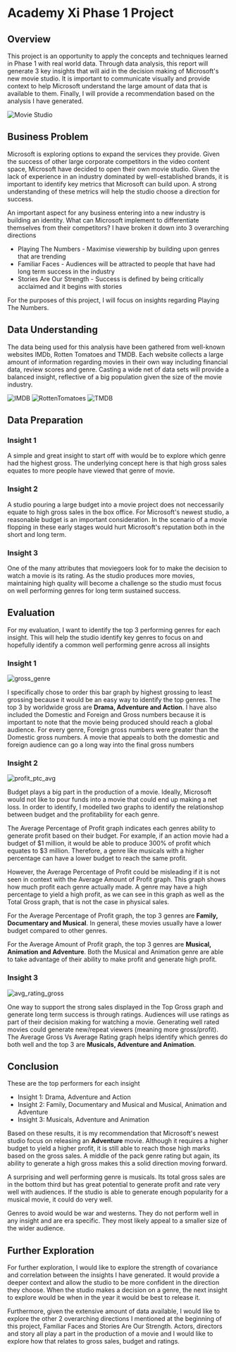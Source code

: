 # Academy Xi Phase 1 Project

## Overview
This project is an opportunity to apply the concepts and techniques learned in Phase 1 with real world data. Through data analysis, this report will generate 3 key insights that will aid in the decision making of Microsoft's new movie studio. It is important to communicate visually and provide context to help Microsoft understand the large amount of data that is available to them. Finally, I will provide a recommendation based on the analysis I have generated.	

![Movie Studio](images/What-does-a-film-studio-do.jpg)
## Business Problem
Microsoft is exploring options to expand the services they provide. Given the success of other large corporate competitors in the video content space, Microsoft have decided to open their own movie studio. Given the lack of experience in an industry dominated by well-established brands, it is important to identify key metrics that Microsoft can build upon. A strong understanding of these metrics will help the studio choose a direction for success.

An important aspect for any business entering into a new industry is building an identity. What can Microsoft implement to differentiate themselves from their competitors? I have broken it down into 3 overarching directions
* Playing The Numbers - Maximise viewership by building upon genres that are trending
* Familiar Faces - Audiences will be attracted to people that have had long term success in the industry
* Stories Are Our Strength - Success is defined by being critically acclaimed and it begins with stories

For the purposes of this project, I will focus on insights regarding Playing The Numbers.

## Data Understanding
The data being used for this analysis have been gathered from well-known websites IMDb, Rotten Tomatoes and TMDB. Each website collects a large amount of information regarding movies in their own way including financial data, review scores and genre. Casting a wide net of data sets will provide a balanced insight, reflective of a big population given the size of the movie industry.

<div style="width: 100%;">
  <img src="C:\Users\jules\OneDrive\Desktop\Academy Xi\Phase 1 Project\Submission\Microsoft-new-studio\images\IMDB_Logo_2016.svg.png" alt="IMDB" style="max-width: 30%;">
  <img src="C:\Users\jules\OneDrive\Desktop\Academy Xi\Phase 1 Project\Submission\Microsoft-new-studio\images\Rotten_Tomatoes_logo.svg.png" alt="RottenTomatoes" style="max-width: 30%;">
  <img src="C:\Users\jules\OneDrive\Desktop\Academy Xi\Phase 1 Project\Submission\Microsoft-new-studio\images\512px-Tmdb.new.logo.svg.png" alt="TMDB" style="max-width: 30%;">
</div>

## Data Preparation
### Insight 1
A simple and great insight to start off with would be to explore which genre had the highest gross. The underlying concept here is that high gross sales equates to more people have viewed that genre of movie.
### Insight 2
A studio pouring a large budget into a movie project does not neccessarily equate to high gross sales in the box office. For Microsoft's newest studio, a reasonable budget is an important consideration. In the scenario of a movie flopping in these early stages would hurt Microsoft's reputation both in the short and long term.
### Insight 3
One of the many attributes that moviegoers look for to make the decision to watch a movie is its rating. As the studio produces more movies, maintaining high quality will become a challenge so the studio must focus on well performing genres for long term sustained success.

## Evaluation
For my evaluation, I want to identify the top 3 performing genres for each insight. This will help the studio identify key genres to focus on and hopefully identify a common well performing genre across all insights

### Insight 1

![gross_genre](Visualisations/gross_genre.png)

I specifically chose to order this bar graph by highest grossing to least grossing because it would be an easy way to identify the top genres. The top 3 by worldwide gross are **Drama, Adventure and Action**. I have also included the Domestic and Foreign and Gross numbers because it is important to note that the movie being produced should reach a global audience. For every genre, Foreign gross numbers were greater than the Domestic gross numbers. A movie that appeals to both the domestic and foreign audience can go a long way into the final gross numbers

### Insight 2

![profit_ptc_avg](Visualisations/profit_ptc_avg.png)

Budget plays a big part in the production of a movie. Ideally, Microsoft would not like to pour funds into a movie that could end up making a net loss. In order to identify, I modelled two graphs to identify the relationshop between budget and the profitability for each genre.

The Average Percentage of Profit graph indicates each genres ability to generate profit based on their budget. For example, if an action movie had a budget of $1 million, it would be able to produce 300% of profit which equates to $3 million. Therefore, a genre like musicals with a higher percentage can have a lower budget to reach the same profit.

However, the Average Percentage of Profit could be misleading if it is not seen in context with the Average Amount of Profit graph. This graph shows how much profit each genre actually made. A genre may have a high percentage to yield a high profit, as we can see in this graph as well as the Total Gross graph, that is not the case in physical sales.

For the Average Percentage of Profit graph, the top 3 genres are **Family, Documentary and Musical**. In general, these movies usually have a lower budget compared to other genres.

For the Average Amount of Profit graph, the top 3 genres are **Musical, Animation and Adventure**. Both the Musical and Animation genre are able to take advantage of their ability to make profit and generate high profit.

### Insight 3

![avg_rating_gross](Visualisations/avg_rating_gross.png)

One way to support the strong sales displayed in the Top Gross graph and generate long term success is through ratings. Audiences will use ratings as part of their decision making for watching a movie. Generating well rated movies could generate new/repeat viewers (meaning more gross/profit). The Average Gross Vs Average Rating graph helps identify which genres do both well and the top 3 are **Musicals, Adventure and Animation**.

## Conclusion
These are the top performers for each insight
+ Insight 1: Drama, Adventure and Action
+ Insight 2: Family, Documentary and Musical and Musical, Animation and Adventure
+ Insight 3: Musicals, Adventure and Animation

Based on these results, it is my recommendation that Microsoft's newest studio focus on releasing an **Adventure** movie. Although it requires a higher budget to yield a higher profit, it is still able to reach those high marks based on the gross sales. A middle of the pack genre rating but again, its ability to generate a high gross makes this a solid direction moving forward.

A surprising and well performing genre is musicals. Its total gross sales are in the bottom third but has great potential to generate profit and rate very well with audiences. If the studio is able to generate enough popularity for a musical movie, it could do very well.

Genres to avoid would be war and westerns. They do not perform well in any insight and are era specific. They most likely appeal to a smaller size of the wider audience.

## Further Exploration
For further exploration, I would like to explore the strength of covariance and correlation between the insights I have generated. It would provide a deeper context and allow the studio to be more confident in the direction they choose. When the studio makes a decision on a genre, the next insight to explore would be when in the year it would be best to release it.

Furthermore, given the extensive amount of data available, I would like to explore the other 2 overarching directions I mentioned at the beginning of this project, Familiar Faces and Stories Are Our Strength. Actors, directors and story all play a part in the production of a movie and I would like to explore how that relates to gross sales, budget and ratings.
